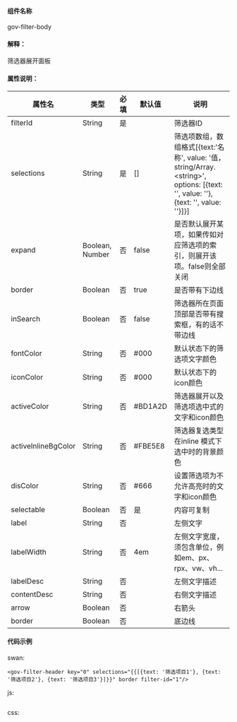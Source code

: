 #### 组件名称
gov-filter-body

#### 解释：
筛选器展开面板

#### 属性说明：
|属性名 | 类型 | 必填 | 默认值 |说明 |
|---|---|---|---|---|
|filterId |String |是||筛选器ID|
|selections |String |是|[]|筛选项数组，数组格式[{text:&#39;名称&#39;, value: &#39;值，string&#x2F;Array.&lt;string&gt;&#39;, options: [{text: &#39;&#39;, value: &#39;&#39;}, {text: &#39;&#39;, value: &#39;&#39;}]}]|
|expand |Boolean, Number |否|false|是否默认展开某项，如果传如对应筛选项的索引，则展开该项。false则全部关闭|
|border |Boolean |否|true|是否带有下边线|
|inSearch |Boolean |否|false|筛选器所在页面顶部是否带有搜索框，有的话不带边线|
|fontColor |String |否|#000|默认状态下的筛选项文字颜色|
|iconColor |String |否|#000|默认状态下的icon颜色|
|activeColor |String |否|#BD1A2D|筛选器展开以及筛选项选中式的文字和icon颜色|
|activeInlineBgColor |String |否|#FBE5E8|筛选器复选类型在inline 模式下选中时的背景颜色|
|disColor |String |否|#666|设置筛选项为不允许高亮时的文字和icon颜色|
|selectable |Boolean |否|是|内容可复制|
|label |String |否||左侧文字|
|labelWidth |String |否|4em|左侧文字宽度，须包含单位，例如em、px、rpx、vw、vh...|
|labelDesc |String |否||左侧文字描述|
|contentDesc |String |否||右侧文字描述|
|arrow |Boolean |否||右箭头|
|border |Boolean |否||底边线|

#### 代码示例
swan:
```
<gov-filter-header key="0" selections="{{[{text: '筛选项目1'}, {text: '筛选项目2'}, {text: '筛选项目3'}]}}" border filter-id="1"/>
```
js:
```

```
css:
```

```